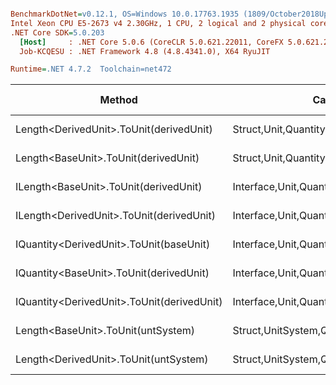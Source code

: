 ``` ini

BenchmarkDotNet=v0.12.1, OS=Windows 10.0.17763.1935 (1809/October2018Update/Redstone5)
Intel Xeon CPU E5-2673 v4 2.30GHz, 1 CPU, 2 logical and 2 physical cores
.NET Core SDK=5.0.203
  [Host]     : .NET Core 5.0.6 (CoreCLR 5.0.621.22011, CoreFX 5.0.621.22011), X64 RyuJIT
  Job-KCQESU : .NET Framework 4.8 (4.8.4341.0), X64 RyuJIT

Runtime=.NET 4.7.2  Toolchain=net472  

```
|                                     Method |                                  Categories |      Mean |     Error |    StdDev |   StdErr |       Min |       Max |    Median | Ratio | MannWhitney(5%) | RatioSD |  Gen 0 | Gen 1 | Gen 2 | Allocated |
|------------------------------------------- |-------------------------------------------- |----------:|----------:|----------:|---------:|----------:|----------:|----------:|------:|---------------- |--------:|-------:|------:|------:|----------:|
|    Length&lt;DerivedUnit&gt;.ToUnit(derivedUnit) |       Struct,Unit,Quantity,Micro,Conversion |  26.72 ns |  0.453 ns |  0.423 ns | 0.109 ns |  25.87 ns |  27.34 ns |  26.89 ns |  0.99 |            Same |    0.03 |      - |     - |     - |         - |
|       Length&lt;BaseUnit&gt;.ToUnit(derivedUnit) |       Struct,Unit,Quantity,Micro,Conversion |  26.83 ns |  0.522 ns |  0.601 ns | 0.134 ns |  25.92 ns |  27.94 ns |  26.64 ns |  1.00 |            Base |    0.00 |      - |     - |     - |         - |
|      ILength&lt;BaseUnit&gt;.ToUnit(derivedUnit) |    Interface,Unit,Quantity,Micro,Conversion |  36.46 ns |  0.426 ns |  0.399 ns | 0.103 ns |  35.30 ns |  36.95 ns |  36.50 ns |  1.35 |          Slower |    0.03 | 0.0049 |     - |     - |      32 B |
|   ILength&lt;DerivedUnit&gt;.ToUnit(derivedUnit) |    Interface,Unit,Quantity,Micro,Conversion |  37.64 ns |  0.643 ns |  0.660 ns | 0.160 ns |  36.21 ns |  38.70 ns |  37.72 ns |  1.40 |          Slower |    0.04 | 0.0049 |     - |     - |      32 B |
|    IQuantity&lt;DerivedUnit&gt;.ToUnit(baseUnit) |    Interface,Unit,Quantity,Micro,Conversion | 133.83 ns |  2.276 ns |  2.129 ns | 0.550 ns | 130.45 ns | 137.38 ns | 133.69 ns |  4.97 |          Slower |    0.14 | 0.0047 |     - |     - |      33 B |
|    IQuantity&lt;BaseUnit&gt;.ToUnit(derivedUnit) |    Interface,Unit,Quantity,Micro,Conversion | 143.17 ns |  2.521 ns |  2.358 ns | 0.609 ns | 138.69 ns | 147.29 ns | 142.85 ns |  5.32 |          Slower |    0.16 | 0.0043 |     - |     - |      33 B |
| IQuantity&lt;DerivedUnit&gt;.ToUnit(derivedUnit) |    Interface,Unit,Quantity,Micro,Conversion | 161.69 ns |  1.959 ns |  1.832 ns | 0.473 ns | 158.42 ns | 164.23 ns | 161.78 ns |  6.00 |          Slower |    0.18 | 0.0041 |     - |     - |      33 B |
|         Length&lt;BaseUnit&gt;.ToUnit(untSystem) | Struct,UnitSystem,Quantity,Micro,Conversion | 619.43 ns | 10.709 ns | 10.017 ns | 2.586 ns | 597.74 ns | 634.58 ns | 619.12 ns | 23.00 |          Slower |    0.63 | 0.0288 |     - |     - |     201 B |
|      Length&lt;DerivedUnit&gt;.ToUnit(untSystem) | Struct,UnitSystem,Quantity,Micro,Conversion | 632.99 ns | 12.164 ns | 14.008 ns | 3.132 ns | 613.45 ns | 656.12 ns | 627.80 ns | 23.60 |          Slower |    0.55 | 0.0288 |     - |     - |     201 B |
